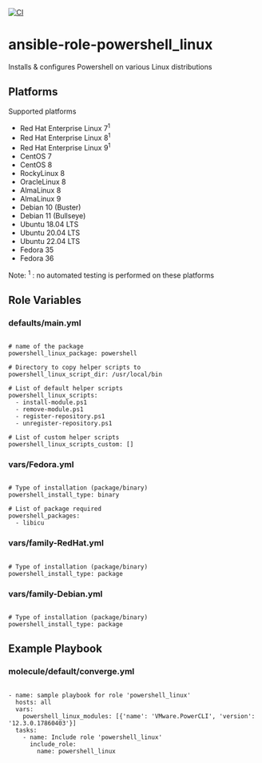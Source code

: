[![CI](https://github.com/de-it-krachten/ansible-role-powershell_linux/workflows/CI/badge.svg?event=push)](https://github.com/de-it-krachten/ansible-role-powershell_linux/actions?query=workflow%3ACI)


# ansible-role-powershell_linux

Installs & configures Powershell on various Linux distributions


## Platforms

Supported platforms

- Red Hat Enterprise Linux 7<sup>1</sup>
- Red Hat Enterprise Linux 8<sup>1</sup>
- Red Hat Enterprise Linux 9<sup>1</sup>
- CentOS 7
- CentOS 8
- RockyLinux 8
- OracleLinux 8
- AlmaLinux 8
- AlmaLinux 9
- Debian 10 (Buster)
- Debian 11 (Bullseye)
- Ubuntu 18.04 LTS
- Ubuntu 20.04 LTS
- Ubuntu 22.04 LTS
- Fedora 35
- Fedora 36

Note:
<sup>1</sup> : no automated testing is performed on these platforms

## Role Variables
### defaults/main.yml
<pre><code>
# name of the package
powershell_linux_package: powershell

# Directory to copy helper scripts to
powershell_linux_script_dir: /usr/local/bin

# List of default helper scripts
powershell_linux_scripts:
  - install-module.ps1
  - remove-module.ps1
  - register-repository.ps1
  - unregister-repository.ps1

# List of custom helper scripts
powershell_linux_scripts_custom: []
</pre></code>

### vars/Fedora.yml
<pre><code>
# Type of installation (package/binary)
powershell_install_type: binary

# List of package required
powershell_packages:
  - libicu
</pre></code>

### vars/family-RedHat.yml
<pre><code>
# Type of installation (package/binary)
powershell_install_type: package
</pre></code>

### vars/family-Debian.yml
<pre><code>
# Type of installation (package/binary)
powershell_install_type: package
</pre></code>



## Example Playbook
### molecule/default/converge.yml
<pre><code>
- name: sample playbook for role 'powershell_linux'
  hosts: all
  vars:
    powershell_linux_modules: [{'name': 'VMware.PowerCLI', 'version': '12.3.0.17860403'}]
  tasks:
    - name: Include role 'powershell_linux'
      include_role:
        name: powershell_linux
</pre></code>
